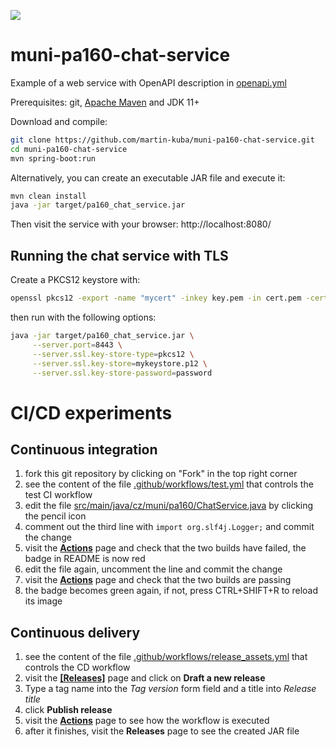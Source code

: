 ![](../../workflows/test%20build/badge.svg)

# muni-pa160-chat-service
Example of a web service with OpenAPI description in [openapi.yml](src/main/resources/static/openapi.yml)

Prerequisites: git, [Apache Maven](https://maven.apache.org/) and JDK 11+ 

Download and compile:
```bash
git clone https://github.com/martin-kuba/muni-pa160-chat-service.git
cd muni-pa160-chat-service
mvn spring-boot:run
```
Alternatively, you can create an executable JAR file and execute it:
```bash
mvn clean install
java -jar target/pa160_chat_service.jar
```
Then visit the service with your browser: http://localhost:8080/

## Running the chat service with TLS

Create a PKCS12 keystore with:
```bash
openssl pkcs12 -export -name "mycert" -inkey key.pem -in cert.pem -certfile chain.pem -out mykeystore.p12
```
then run with the following options:
```bash
java -jar target/pa160_chat_service.jar \
     --server.port=8443 \
     --server.ssl.key-store-type=pkcs12 \
     --server.ssl.key-store=mykeystore.p12 \
     --server.ssl.key-store-password=password
```
# CI/CD experiments
## Continuous integration
1. fork this git repository by clicking on "Fork" in the top right corner
1. see the content of the file [.github/workflows/test.yml](.github/workflows/test.yml) that controls the test CI workflow
1. edit the file [src/main/java/cz/muni/pa160/ChatService.java](src/main/java/cz/muni/pa160/ChatService.java) by clicking the pencil icon
1. comment out the third line with `import org.slf4j.Logger;` and commit the change
1. visit the **[Actions](../../actions)** page and check that the two builds have failed, the badge in README is now red
1. edit the file again, uncomment the line and commit the change
1. visit the **[Actions](../../actions)** page and check that the two builds are passing
1. the badge becomes green again, if not, press CTRL+SHIFT+R to reload its image
## Continuous delivery
1. see the content of the file [.github/workflows/release_assets.yml](.github/workflows/release_assets.yml) that controls the CD workflow
1. visit the **[[Releases]](../../releases)** page and click on **Draft a new release**
1. Type a tag name into the *Tag version* form field and a title into *Release title*
1. click **Publish release**
1. visit the **[Actions](../../actions)** page to see how the workflow is executed
1. after it finishes, visit the **Releases** page to see the created JAR file 